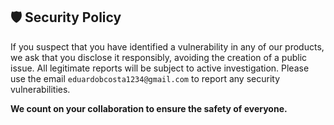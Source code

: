 ## 🛡️ Security Policy

If you suspect that you have identified a vulnerability in any of our products, we ask
that you disclose it responsibly, avoiding the creation of a public issue. All legitimate
reports will be subject to active investigation. Please use the email
`eduardobcosta1234@gmail.com` to report any security vulnerabilities.

**We count on your collaboration to ensure the safety of everyone.**
